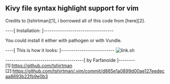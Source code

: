## Kivy file syntax highlight support for vim

Credits to [tshirtman][1], i borrowed all of this code from [here][2].

----[ Installation: ]----------------------------------

You could install it either with pathogen or with Vundle.

----[ This is how it looks: ]--------------------------
![link.sh](http://pix.toile-libre.org/upload/original/1401338792.png)

--------------------------------------[ by Farfanoide ]--------
[1]:https://github.com/tshirtman
[2]:https://github.com/tshirtman/.vim/commit/d865e1a0899d00ae127eedecaa8693b22fb9e0b3